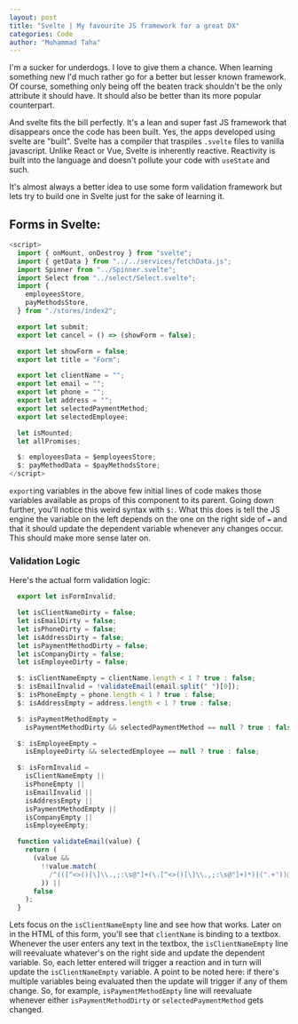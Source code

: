 ```yaml
---
layout: post
title: "Svelte | My favourite JS framework for a great DX"
categories: Code
author: "Muhammad Taha"
---
```


I'm a sucker for underdogs. I love to give them a chance. When learning something new I'd much rather go for a better but lesser known framework. 
Of course, something only being off the beaten track shouldn't be the only attribute it should have. It should also be better than its more popular counterpart.

And svelte fits the bill perfectly. It's a lean and super fast JS framework that disappears once the code has been built. Yes, the apps developed using svelte are "built". Svelte has a compiler that traspiles `.svelte` files to vanilla javascript. 
Unlike React or Vue, Svelte is inherently reactive. Reactivity is built into the language and doesn't pollute your code with `useState` and such.

It's almost always a better idea to use some form validation framework but lets try to build one in Svelte just for the sake of learning it.

## Forms in Svelte:
```javascript
<script>
  import { onMount, onDestroy } from "svelte";
  import { getData } from "../../services/fetchData.js";
  import Spinner from "../Spinner.svelte";
  import Select from "../select/Select.svelte";
  import {
    employeesStore,
    payMethodsStore,
  } from "./stores/index2";

  export let submit;
  export let cancel = () => (showForm = false);

  export let showForm = false;
  export let title = "Form";

  export let clientName = "";
  export let email = "";
  export let phone = "";
  export let address = "";
  export let selectedPaymentMethod;
  export let selectedEmployee;

  let isMounted;
  let allPromises;

  $: employeesData = $employeesStore;
  $: payMethodData = $payMethodsStore;
</script>
```
`export`ing variables in the above few initial lines of code makes those variables available as props of this component to its parent. Going down further, you'll notice this weird syntax with `$:`. What this does is tell the JS engine the variable on the left depends on the one on the right side of `=` and that it should update the dependent variable whenever any changes occur. This should make more sense later on.

### Validation Logic
Here's the actual form validation logic:
```javascript
  export let isFormInvalid;

  let isClientNameDirty = false;
  let isEmailDirty = false;
  let isPhoneDirty = false;
  let isAddressDirty = false;
  let isPaymentMethodDirty = false;
  let isCompanyDirty = false;
  let isEmployeeDirty = false;

  $: isClientNameEmpty = clientName.length < 1 ? true : false;
  $: isEmailInvalid = !validateEmail(email.split(" ")[0]);
  $: isPhoneEmpty = phone.length < 1 ? true : false;
  $: isAddressEmpty = address.length < 1 ? true : false;

  $: isPaymentMethodEmpty =
    isPaymentMethodDirty && selectedPaymentMethod == null ? true : false;

  $: isEmployeeEmpty =
    isEmployeeDirty && selectedEmployee == null ? true : false;

  $: isFormInvalid =
    isClientNameEmpty ||
    isPhoneEmpty ||
    isEmailInvalid ||
    isAddressEmpty ||
    isPaymentMethodEmpty ||
    isCompanyEmpty ||
    isEmployeeEmpty;

  function validateEmail(value) {
    return (
      (value &&
        !!value.match(
          /^(([^<>()[\]\\.,;:\s@"]+(\.[^<>()[\]\\.,;:\s@"]+)*)|(".+"))@((\[[0-9]{1,3}\.[0-9]{1,3}\.[0-9]{1,3}\.[0-9]{1,3}])|(([a-zA-Z\-0-9]+\.)+[a-zA-Z]{2,}))$/
        )) ||
      false
    );
  }
```

Lets focus on the `isClientNameEmpty` line and see how that works. Later on in the HTML of this form, you'll see that `clientName` is binding to a textbox. Whenever the user enters any text in the textbox, the `isClientNameEmpty` line will reevaluate whatever's on the right side and update the dependent variable. So, each letter entered will trigger a reaction and in turn will update the `isClientNameEmpty` variable. 
A point to be noted here: if there's multiple variables being evaluated then the update will trigger if any of them change. So, for example, `isPaymentMethodEmpty` line will reevaluate whenever either `isPaymentMethodDirty` or `selectedPaymentMethod` gets changed.
